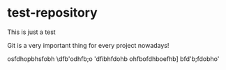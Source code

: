 # test-repository
This is just a test


Git is a very important thing for every project nowadays!

osfdhopbhsfobh
\dfb'odhfb;o
'dfibhfdohb
ohfbofdhboefhb]
bfd'b;fdobho'
